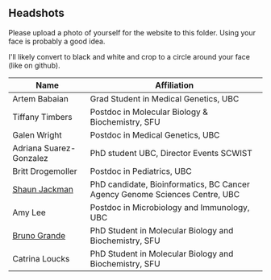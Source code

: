 ## Headshots

Please upload a photo of yourself for the website to this folder.
Using your face is probably a good idea.

I'll likely convert to black and white and crop to a circle around your face (like on github).

| Name | Affiliation
|------|------------
| Artem Babaian | Grad Student in Medical Genetics, UBC
| Tiffany Timbers | Postdoc in Molecular Biology & Biochemistry, SFU
| Galen Wright| Postdoc in Medical Genetics, UBC
| Adriana Suarez-Gonzalez | PhD student UBC, Director Events SCWIST
| Britt Drogemoller | Postdoc in Pediatrics, UBC
| [Shaun Jackman](http://sjackman.ca) | PhD candidate, Bioinformatics, BC Cancer Agency Genome Sciences Centre, UBC
| Amy Lee | Postdoc in Microbiology and Immunology, UBC
| [Bruno Grande](http://bgran.de) | PhD Student in Molecular Biology and Biochemistry, SFU
| Catrina Loucks | PhD Student in Molecular Biology and Biochemistry, SFU
